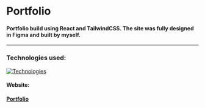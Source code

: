 # Portfolio



#### Portfolio build using React and TailwindCSS. The site was fully designed in Figma and built by myself.

---

### Technologies used:

[![Technologies](https://skillicons.dev/icons?i=html,scss,js,react,tailwind,vite)](https://skillicons.dev)


#### Website:

#### [Portfolio](https://rafalgrzenia.dev/)





